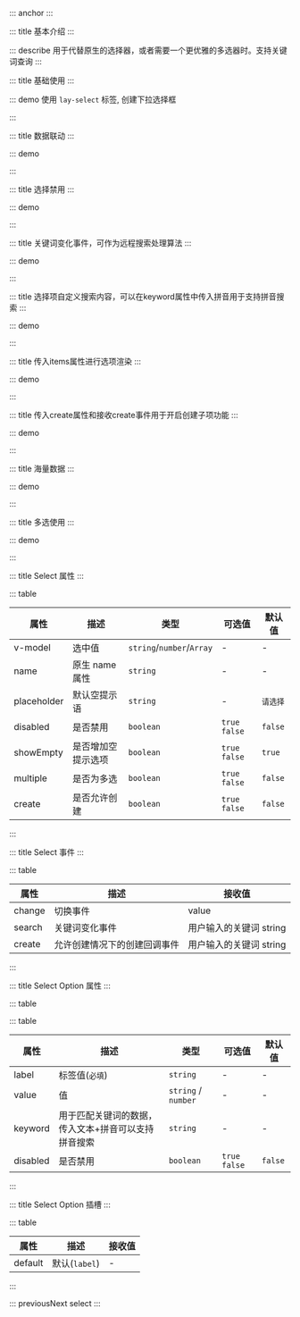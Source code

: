 ::: anchor
:::

::: title 基本介绍
:::

::: describe 用于代替原生的选择器，或者需要一个更优雅的多选器时。支持关键词查询
:::

::: title 基础使用
:::

::: demo 使用 `lay-select` 标签, 创建下拉选择框

<template>
  <lay-select v-model="value">
    <lay-select-option value="1" label="学习"></lay-select-option>
    <lay-select-option value="2" label="编码"></lay-select-option>
    <lay-select-option value="3" label="运动"></lay-select-option>
  </lay-select>
</template>

<script>
import { ref } from 'vue'

export default {
  setup() {
    const value = ref(null);
    return {
      value
    }
  }
}
</script>

:::

::: title 数据联动
:::

::: demo

<template>
  <lay-button @click="change1">切换-当前值 : {{value2}}</lay-button>
  <br/>
  <br/>
  <lay-select v-model="value2">
    <lay-select-option value="1" label="学习"></lay-select-option>
    <lay-select-option value="2" label="编码"></lay-select-option>
    <lay-select-option value="3" label="运动"></lay-select-option>
  </lay-select>
</template>

<script>
import { ref } from 'vue'

export default {
  setup() {
    const value2 = ref(null);
    var i = 1;
    function change1(){
      value2.value=i++%3+1
    }
    return {
      value2,
      change1
    }
  }
}
</script>

:::

::: title 选择禁用
:::

::: demo

<template>
  <lay-select v-model="selected">
    <lay-select-option value="1" label="学习"></lay-select-option>
    <lay-select-option value="2" label="编码" disabled></lay-select-option>
    <lay-select-option value="3" label="运动"></lay-select-option>
  </lay-select>
</template>

<script>
import { ref } from 'vue'

export default {
  setup() {

    const selected = ref('1')

    return {
      selected
    }
  }
}
</script>

:::

::: title 关键词变化事件，可作为远程搜索处理算法
:::

::: demo

<template>
  <lay-select @search="search" v-model="selected">
    <lay-select-option value="1" label="学习"></lay-select-option>
    <lay-select-option value="2" label="编码" disabled></lay-select-option>
    <lay-select-option value="3" label="运动"></lay-select-option>
  </lay-select>
</template>

<script>
import { ref } from 'vue'

export default {
  setup() {
    const selected = ref('1');
    function search(txt){
      console.log('关键词:',txt)
    }
    return {
      selected,search
    }
  }
}
</script>

:::

::: title 选择项自定义搜索内容，可以在keyword属性中传入拼音用于支持拼音搜索
:::

::: demo

<template>
  <lay-select v-model="selected">
    <lay-select-option value="1" label="学习" keyword="学习xuexi"></lay-select-option>
    <lay-select-option value="2" label="编码" disabled></lay-select-option>
    <lay-select-option value="3" label="运动"></lay-select-option>
  </lay-select>
</template>

<script>
import { ref } from 'vue'

export default {
  setup() {
    const selected = ref('1');
    return {
      selected
    }
  }
}
</script>

:::

::: title 传入items属性进行选项渲染
:::

::: demo

<template>
  <lay-select v-model="selected" :items="items">
  </lay-select>
</template>

<script>
import { ref } from 'vue'

export default {
  setup() {
    const selected = ref('1');
    const items=ref([
      {label:'选项1',value:1,keyword:'选项xuanxiang1'},
      {label:'选项2',value:2,keyword:'选项xuanxiang2'},
      {label:'选项3',value:3,keyword:'选项xuanxiang3',disabled:true},
    ])
    return {
      selected,items
    }
  }
}
</script>


:::

::: title 传入create属性和接收create事件用于开启创建子项功能
:::

::: demo

<template>
  <lay-select v-model="selected" :items="items" :create="true"  @create="createEvent">
  </lay-select>
  当前元素: {{items.map(o=>o.label).join()}}
</template>

<script>
import { ref } from 'vue'

export default {
  setup() {
    const selected = ref('1');
    const items=ref([
      {label:'选项1',value:'1',keyword:'选项xuanxiang1'},
      {label:'选项2',value:2,keyword:'选项xuanxiang2'},
      {label:'选项3',value:3,keyword:'选项xuanxiang3',disabled:true},
    ]);
    function createEvent(v){
      items.value.push({
        label:v,
        value:items.value.length
      })
    }
    return {
      selected,items,createEvent
    }
  }
}
</script>


:::

::: title 海量数据 
:::

::: demo

<template>
  <lay-select v-model="selected2">
    <lay-select-option value="1" label="学习"></lay-select-option>
    <lay-select-option value="3" label="运动"></lay-select-option>
    <lay-select-option value="1" label="学习"></lay-select-option>
    <lay-select-option value="3" label="运动"></lay-select-option>
    <lay-select-option value="1" label="学习"></lay-select-option>
    <lay-select-option value="3" label="运动"></lay-select-option>
    <lay-select-option value="1" label="学习"></lay-select-option>
    <lay-select-option value="3" label="运动"></lay-select-option>
    <lay-select-option value="1" label="学习"></lay-select-option>
    <lay-select-option value="3" label="运动"></lay-select-option>
    <lay-select-option value="1" label="学习"></lay-select-option>
    <lay-select-option value="3" label="运动"></lay-select-option>
    <lay-select-option value="1" label="学习"></lay-select-option>
    <lay-select-option value="3" label="运动"></lay-select-option>
    <lay-select-option value="1" label="学习"></lay-select-option>
    <lay-select-option value="3" label="运动"></lay-select-option>
  </lay-select>
</template>

<script>
import { ref } from 'vue'

export default {
  setup() {

    const selected2 = ref('1')

    return {
      selected2
    }
  }
}
</script>

:::

::: title 多选使用
:::

::: demo

<template>
  <lay-select v-model="mvalue" @change="change" multiple>
    <lay-select-option value="1" label="学习"></lay-select-option>
    <lay-select-option value="2" label="编码" disabled></lay-select-option>
    <lay-select-option value="3" label="运动"></lay-select-option>
    <lay-select-option value="4" label="唱歌"></lay-select-option>
    <lay-select-option value="5" label="跳舞"></lay-select-option>
    <lay-select-option value="6" label="打篮球"></lay-select-option>
    <lay-select-option value="7" label="rap"></lay-select-option>
  </lay-select>
  <lay-button @click="mvalue=[1,5,7]">点击切换(当前值:{{mvalue.join()}})</lay-button>
</template>

<script>
import { ref,watch } from 'vue'

export default {
  setup() {
    const mvalue = ref(['1','2']);
    const change = function(val){
      console.log(val, mvalue.value)
    }
    return {
      mvalue,
      change
    }
  }
}
</script>

:::

::: title Select 属性
:::

::: table

| 属性          |         描述          |             类型          |     可选值      |   默认值 |
| ------------ | --------------------- | ------------------------- | -------------- | -------- |
| v-model      | 选中值                | `string`/`number`/`Array`  |        -       |    -    |
| name         | 原生 name 属性        | `string`                   |        -       |    -    |
| placeholder  | 默认空提示语          | `string`                   |        -       | `请选择` |
| disabled     | 是否禁用              | `boolean`                  | `true` `false` | `false` |
| showEmpty    | 是否增加空提示选项     | `boolean`                  | `true` `false` | `true` |
| multiple     | 是否为多选            | `boolean`                  | `true` `false` | `false` |
| create       | 是否允许创建            | `boolean`                  | `true` `false` | `false` |


:::

::: title Select 事件
:::

::: table

| 属性    | 描述       |     接收值      |
| ------ | ---------- | --------------- |
| change | 切换事件    | value           |
| search | 关键词变化事件    | 用户输入的关键词 string           |
| create | 允许创建情况下的创建回调事件    | 用户输入的关键词 string           |

:::

::: title Select Option 属性
:::

::: table


::: table

| 属性          |         描述          |             类型          |     可选值      |   默认值 |
| ------------ | --------------------- | ------------------------- | -------------- | -------- |
| label        | 标签值(`必填`)         | `string`                  |        -       |    -    |
| value        | 值                    | `string` / `number`       |        -       |    -    |
| keyword        | 用于匹配关键词的数据，传入文本+拼音可以支持拼音搜索   | `string`        |        -       |    -    |
| disabled     | 是否禁用              | `boolean`                  | `true` `false` | `false` |

:::

::: title Select Option 插槽
:::

::: table

| 属性    |         描述       |     接收值      |
| ------- | ----------------- | --------------- |
| default | 默认(`label`)      |        -       |

:::

 

::: previousNext select
:::